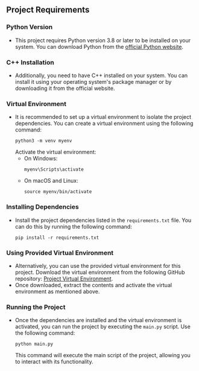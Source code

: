 ## Project Requirements

### Python Version
- This project requires Python version 3.8 or later to be installed on your system. You can download Python from the [official Python website](https://www.python.org/downloads/).

### C++ Installation
- Additionally, you need to have C++ installed on your system. You can install it using your operating system's package manager or by downloading it from the official website.

### Virtual Environment
- It is recommended to set up a virtual environment to isolate the project dependencies. You can create a virtual environment using the following command:
  ```
  python3 -m venv myenv
  ```
  Activate the virtual environment:
  - On Windows:
    ```
    myenv\Scripts\activate
    ```
  - On macOS and Linux:
    ```
    source myenv/bin/activate
    ```

### Installing Dependencies
- Install the project dependencies listed in the `requirements.txt` file. You can do this by running the following command:
  ```
  pip install -r requirements.txt
  ```

### Using Provided Virtual Environment
- Alternatively, you can use the provided virtual environment for this project. Download the virtual environment from the following GitHub repository: [Project Virtual Environment](https://github.com/your-username/project-env).
- Once downloaded, extract the contents and activate the virtual environment as mentioned above.

### Running the Project
- Once the dependencies are installed and the virtual environment is activated, you can run the project by executing the `main.py` script. Use the following command:
  ```
  python main.py
  ```
  This command will execute the main script of the project, allowing you to interact with its functionality.
